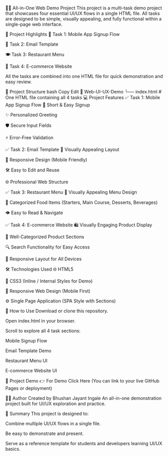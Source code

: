 📱✨ All-in-One Web Demo Project
This project is a multi-task demo project that showcases four essential UI/UX flows in a single HTML file. All tasks are designed to be simple, visually appealing, and fully functional within a single-page web interface.

🚀 Project Highlights
🔑 Task 1: Mobile App Signup Flow

📧 Task 2: Email Template

🍽️ Task 3: Restaurant Menu

🛒 Task 4: E-commerce Website

All the tasks are combined into one HTML file for quick demonstration and easy review.

📂 Project Structure
bash
Copy
Edit
📁 Web-UI-UX-Demo
 └── index.html  # One HTML file containing all 4 tasks
💻 Project Features
✅ Task 1: Mobile App Signup Flow
🎯 Short & Easy Signup

✨ Personalized Greeting

🛡️ Secure Input Fields

⚡ Error-Free Validation

✅ Task 2: Email Template
🎨 Visually Appealing Layout

📱 Responsive Design (Mobile Friendly)

🛠️ Easy to Edit and Reuse

🌐 Professional Web Structure

✅ Task 3: Restaurant Menu
🍕 Visually Appealing Menu Design

📂 Categorized Food Items (Starters, Main Course, Desserts, Beverages)

👁️ Easy to Read & Navigate

✅ Task 4: E-commerce Website
🛍️ Visually Engaging Product Display

📂 Well-Categorized Product Sections

🔍 Search Functionality for Easy Access

📱 Responsive Layout for All Devices

🛠️ Technologies Used
🌐 HTML5

🎨 CSS3 (Inline / Internal Styles for Demo)

📱 Responsive Web Design (Mobile First)

⚙️ Single Page Application (SPA Style with Sections)

📎 How to Use
Download or clone this repository.

Open index.html in your browser.

Scroll to explore all 4 task sections:

Mobile Signup Flow

Email Template Demo

Restaurant Menu UI

E-commerce Website UI

🔗 Project Demo
👉 For Demo Click Here (You can link to your live GitHub Pages or deployment)

👨‍💻 Author
Created by Bhushan Jayant Ingale
An all-in-one demonstration project built for UI/UX exploration and practice.

🌟 Summary
This project is designed to:

Combine multiple UI/UX flows in a single file.

Be easy to demonstrate and present.

Serve as a reference template for students and developers learning UI/UX basics.

